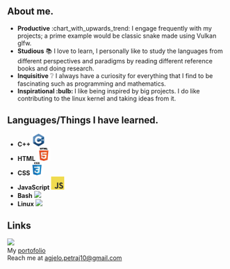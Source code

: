 ## About me.
<ul>
  <li><strong>Productive</strong> :chart_with_upwards_trend: I engage frequently with my projects; a prime example would be classic snake made using Vulkan glfw.</li>
  <li><strong>Studious</strong> 📚 I love to learn, I personally like to study the languages from different perspectives and paradigms by reading different reference books and doing research. </li>
  <li><strong>Inquisitive</strong> ❔ I always have a curiosity for everything that I find to be fascinating such as programming and mathematics.</li>
  <li><strong>Inspirational :bulb: </strong> I like being inspired by big projects. I do like contributing to the linux kernel and taking ideas from it.
 </ul>
 
 
 ## Languages/Things I have learned.
 <ul>
  <li><strong>C++</strong> <img height="30px" src="https://raw.githubusercontent.com/github/explore/180320cffc25f4ed1bbdfd33d4db3a66eeeeb358/topics/cpp/cpp.png"></li>
  <li><strong>HTML</strong> <img height="30px" src="https://raw.githubusercontent.com/github/explore/80688e429a7d4ef2fca1e82350fe8e3517d3494d/topics/html/html.png"></li>
  <li><strong>CSS</strong><img height="30px" src="https://raw.githubusercontent.com/github/explore/80688e429a7d4ef2fca1e82350fe8e3517d3494d/topics/css/css.png"></li>
  <li><strong>JavaScript</strong>  <img height="30px" src="https://raw.githubusercontent.com/github/explore/80688e429a7d4ef2fca1e82350fe8e3517d3494d/topics/javascript/javascript.png"></li>
  <li><strong>Bash</strong>  <img height="30px" src="https://www.pngfind.com/pngs/m/261-2614514_bash-logo-shell-script-logo-png-transparent-png.png"></li>
   <li><strong>Linux</strong> <img height="30px" src="https://upload.wikimedia.org/wikipedia/commons/a/af/Tux.png"></li>
 </ul>
 
## Links
   <a href="https://stackoverflow.com/users/17175449/apetrai"><img height="30px" src="https://stackoverflow.design/assets/img/logos/so/logo-stackoverflow.png"></a><br>
   My <a href="https://apetrai.gtihub.io"> portofolio </a><br>
   Reach me at agjelo.petraj10@gmail.com<br>
